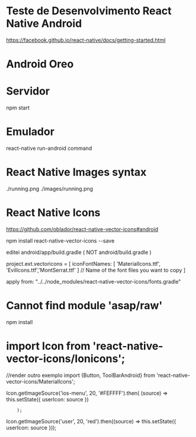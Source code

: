 # Teste de Desenvolvimento React Native Android
https://facebook.github.io/react-native/docs/getting-started.html

# Android Oreo

# Servidor


npm start

# Emulador


react-native run-android command

# React Native Images syntax


./running.png
./images/running.png

# React Native Icons
https://github.com/oblador/react-native-vector-icons#android

npm install react-native-vector-icons --save

editei android/app/build.gradle ( NOT android/build.gradle )

project.ext.vectoricons = [
        iconFontNames: [ 'MaterialIcons.ttf', 'EvilIcons.ttf','MontSerrat.ttf' ] // Name of the font files you want to copy
]

apply from: "../../node_modules/react-native-vector-icons/fonts.gradle"

# Cannot find module 'asap/raw'

npm install


# import Icon from 'react-native-vector-icons/Ionicons';

//render outro exemplo
import {Button, ToolBarAndroid} from 'react-native-vector-icons/MaterialIcons';
                
Icon.getImageSource('ios-menu', 20, '#FEFFFF').then(
            (source) =>
                this.setState({ userIcon: source })

        );

Icon.getImageSource('user', 20, 'red').then((source) =>
                this.setState({ userIcon: source }));
                
                
